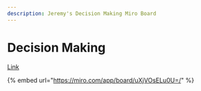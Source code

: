 ```yaml
---
description: Jeremy's Decision Making Miro Board
---
```


# Decision Making



[Link](https://miro.com/app/board/uXjVOsELu0U=/)

{% embed url="https://miro.com/app/board/uXjVOsELu0U=/" %}

